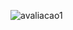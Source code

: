 
![avaliacao1](https://github.com/Julia-maria56/PMD2-241/assets/125198189/6d04e37b-476b-4bfd-b764-1b274ecce2e1)
